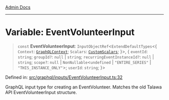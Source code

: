 [Admin Docs](/)

***

# Variable: EventVolunteerInput

> `const` **EventVolunteerInput**: `InputObjectRef`\<`ExtendDefaultTypes`\<\{ `Context`: [`GraphQLContext`](../../../context/type-aliases/GraphQLContext.md); `Scalars`: [`CustomScalars`](../../../scalars/type-aliases/CustomScalars.md); \}\>, \{ `eventId`: `string`; `groupId?`: `null` \| `string`; `recurringEventInstanceId?`: `null` \| `string`; `scope?`: `null` \| `NonNullable`\<`undefined` \| `"ENTIRE_SERIES"` \| `"THIS_INSTANCE_ONLY"`\>; `userId`: `string`; \}\>

Defined in: [src/graphql/inputs/EventVolunteerInput.ts:32](https://github.com/Sourya07/talawa-api/blob/2dc82649c98e5346c00cdf926fe1d0bc13ec1544/src/graphql/inputs/EventVolunteerInput.ts#L32)

GraphQL input type for creating an EventVolunteer.
Matches the old Talawa API EventVolunteerInput structure.
